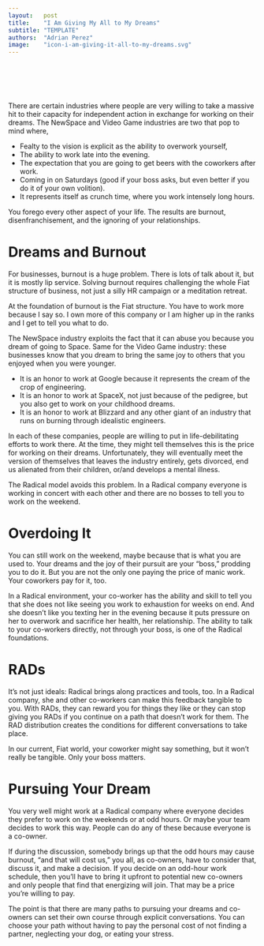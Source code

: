 ```yaml
---
layout:   post
title:    "I Am Giving My All to My Dreams"
subtitle: "TEMPLATE"
authors:  "Adrian Perez"
image:    "icon-i-am-giving-it-all-to-my-dreams.svg"
---
```


<div style="display:none;">
 <p>People are very willing to take a massive hit to their capacity for independent action in exchange for working on their dreams.</p>
</div>

<h1>&nbsp;</h1>
 <p>There are certain industries where people are very willing to take a massive hit to their capacity for independent action in exchange for working on their dreams. The NewSpace and Video Game industries are two that pop to mind where,</p>
 <ul>
  <li>Fealty to the vision is explicit as the ability to overwork yourself,</li>
  <li>The ability to work late into the evening.</li>
  <li>The expectation that you are going to get beers with the coworkers after work.</li>
  <li>Coming in on Saturdays (good if your boss asks, but even better if you do it of your own volition).</li>
  <li>It represents itself as crunch time, where you work intensely long hours.</li>
</ul>
 <p>You forego every other aspect of your life. The results are burnout, disenfranchisement, and the ignoring of your relationships.</p>

<h1>Dreams and Burnout</h1>
 <p>For businesses, burnout is a huge problem. There is lots of talk about it, but it is mostly lip service. Solving burnout requires challenging the whole <span class="_paradigm">Fiat</span> structure of business, not just a silly HR campaign or a meditation retreat.</p>
 <p>At the foundation of burnout is the <span class="_paradigm">Fiat</span> structure. You have to work more because I say so. I own more of this company or I am higher up in the ranks and I get to tell you what to do.</p>
 <p>The NewSpace industry exploits the fact that it can abuse you because you dream of going to Space. Same for the Video Game industry: these businesses know that you dream to bring the same joy to others that you enjoyed when you were younger.</p>
 <ul>
  <li>It is an honor to work at Google because it represents the cream of the crop of engineering.</li>
  <li>It is an honor to work at SpaceX, not just because of the pedigree, but you also get to work on your childhood dreams.</li>
  <li>It is an honor to work at Blizzard and any other giant of an industry that runs on burning through idealistic engineers.</li>
 </ul>
 <p>In each of these companies, people are willing to put in life-debilitating efforts to work there. At the time, they might tell themselves this is the price for working on their dreams. Unfortunately, they will eventually meet the version of themselves that leaves the industry entirely, gets divorced, end us alienated from their children, or/and develops a mental illness.</p>
 <p>The <span class="_paradigm">Radical</span> model avoids this problem. In a <span class="_paradigm">Radical</span> company everyone is working in concert with each other and there are no bosses to tell you to work on the weekend.</p>

<h1>Overdoing It</h1>
 <p>You can still work on the weekend, maybe because that is what you are used to. Your dreams and the joy of their pursuit are your &ldquo;boss,&rdquo; prodding you to do it. But you are not the only one paying the price of manic work. Your coworkers pay for it, too.</p>
 <p>In a <span class="_paradigm">Radical</span> environment, your co-worker has the ability and skill to tell you that she does not like seeing you work to exhaustion for weeks on end. And she doesn&rsquo;t like you texting her in the evening because it puts pressure on her to overwork and sacrifice her health, her relationship. The ability to talk to your co-workers directly, not through your boss, is one of the <span class="_paradigm">Radical</span> foundations.</p>

<h1>RADs</h1>
 <p>It&rsquo;s not just ideals: <span class="_paradigm">Radical</span> brings along practices and tools, too. In a <span class="_paradigm">Radical</span> company, she and other co-workers can make this feedback tangible to you. With <span class="_paradigm">RAD</span>s, they can reward you for things they like or they can stop giving you <span class="_paradigm">RAD</span>s if you continue on a path that doesn&rsquo;t work for them. The <span class="_paradigm">RAD</span> distribution creates the conditions for different conversations to take place.</p>
 <p>In our current, <span class="_paradigm">Fiat</span> world, your coworker might say something, but it won&rsquo;t really be tangible. Only your boss matters.</p>

<h1>Pursuing Your Dream</h1>
 <p>You very well might work at a <span class="_paradigm">Radical</span> company where everyone decides they prefer to work on the weekends or at odd hours. Or maybe your team decides to work this way. People can do any of these because everyone is a co-owner.</p>
 <p>If during the discussion, somebody brings up that the odd hours may cause burnout, &ldquo;and that will cost us,&rdquo; you all, as co-owners, have to consider that, discuss it, and make a decision. If you decide on an odd-hour work schedule, then you&rsquo;ll have to bring it upfront to potential new co-owners and only people that find that energizing will join. That may be a price you&rsquo;re willing to pay.</p>
 <p>The point is that there are many paths to pursuing your dreams and co-owners can set their own course through explicit conversations. You can choose your path without having to pay the personal cost of not finding a partner, neglecting your dog, or eating your stress.</p>
